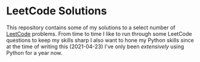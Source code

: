 # LeetCode Solutions
This repository contains some of my solutions to a select number of [LeetCode](https://leetcode.com/) problems. From time to time I like to run through some LeetCode questions to keep my skills sharp I also want to hone my Python skills since at the time of writing this (2021-04-23) I've only been _extensively_ using Python for a year now. 